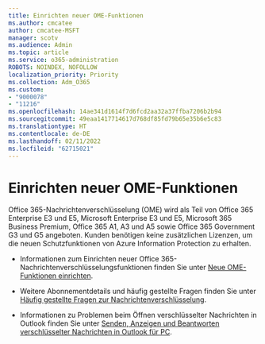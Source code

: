 ```yaml
---
title: Einrichten neuer OME-Funktionen
ms.author: cmcatee
author: cmcatee-MSFT
manager: scotv
ms.audience: Admin
ms.topic: article
ms.service: o365-administration
ROBOTS: NOINDEX, NOFOLLOW
localization_priority: Priority
ms.collection: Adm_O365
ms.custom:
- "9000078"
- "11216"
ms.openlocfilehash: 14ae341d1614f7d6fcd2aa32a37ffba7206b2b94
ms.sourcegitcommit: 49eaa1417714617d768df85fd79b65e35b6e5c83
ms.translationtype: HT
ms.contentlocale: de-DE
ms.lasthandoff: 02/11/2022
ms.locfileid: "62715021"
---
```

# <a name="set-up-new-ome-capabilities"></a>Einrichten neuer OME-Funktionen

Office 365-Nachrichtenverschlüsselung (OME) wird als Teil von Office 365 Enterprise E3 und E5, Microsoft Enterprise E3 und E5, Microsoft 365 Business Premium, Office 365 A1, A3 und A5 sowie Office 365 Government G3 und G5 angeboten. Kunden benötigen keine zusätzlichen Lizenzen, um die neuen Schutzfunktionen von Azure Information Protection zu erhalten. 

- Informationen zum Einrichten neuer Office 365-Nachrichtenverschlüsselungsfunktionen finden Sie unter [Neue OME-Funktionen einrichten](https://docs.microsoft.com/microsoft-365/compliance/set-up-new-message-encryption-capabilities).

- Weitere Abonnementdetails und häufig gestellte Fragen finden Sie unter [Häufig gestellte Fragen zur Nachrichtenverschlüsselung](https://docs.microsoft.com/microsoft-365/compliance/ome-faq#what-subscriptions-do-i-need-to-use-the-new-ome-capabilities-).

- Informationen zu Problemen beim Öffnen verschlüsselter Nachrichten in Outlook finden Sie unter [Senden, Anzeigen und Beantworten verschlüsselter Nachrichten in Outlook für PC](https://support.microsoft.com/topic/send-view-and-reply-to-encrypted-messages-in-outlook-for-pc-eaa43495-9bbb-4fca-922a-df90dee51980?ui=en-us&rs=en-us&ad=us).